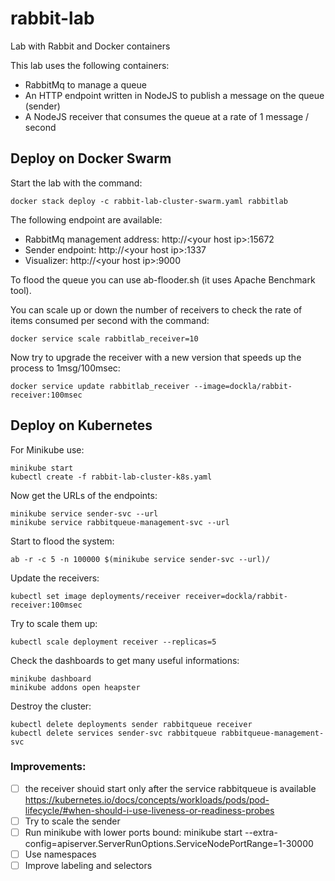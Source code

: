 # rabbit-lab
Lab with Rabbit and Docker containers

This lab uses the following containers:

- RabbitMq to manage a queue
- An HTTP endpoint written in NodeJS to publish a message on the queue (sender)
- A NodeJS receiver that consumes the queue at a rate of 1 message / second

## Deploy on Docker Swarm

Start the lab with the command:

```
docker stack deploy -c rabbit-lab-cluster-swarm.yaml rabbitlab
```

The following endpoint are available:

- RabbitMq management address:  http://&lt;your host ip&gt;:15672
- Sender endpoint:              http://&lt;your host ip&gt;:1337
- Visualizer:                   http://&lt;your host ip&gt;:9000

To flood the queue you can use ab-flooder.sh (it uses Apache Benchmark tool).

You can scale up or down the number of receivers to check the rate of items consumed per second with the command:

```
docker service scale rabbitlab_receiver=10
```
Now try to upgrade the receiver with a new version that speeds up the process to 1msg/100msec:

```
docker service update rabbitlab_receiver --image=dockla/rabbit-receiver:100msec
```

## Deploy on Kubernetes

For Minikube use:

```
minikube start
kubectl create -f rabbit-lab-cluster-k8s.yaml
```

Now get the URLs of the endpoints:

```
minikube service sender-svc --url
minikube service rabbitqueue-management-svc --url
```

Start to flood the system:

```
ab -r -c 5 -n 100000 $(minikube service sender-svc --url)/
```

Update the receivers:

```
kubectl set image deployments/receiver receiver=dockla/rabbit-receiver:100msec
```

Try to scale them up:

```
kubectl scale deployment receiver --replicas=5
```

Check the dashboards to get many useful informations:

```
minikube dashboard
minikube addons open heapster
```

Destroy the cluster:

```
kubectl delete deployments sender rabbitqueue receiver
kubectl delete services sender-svc rabbitqueue rabbitqueue-management-svc
```

### Improvements:

- [ ] the receiver shouìd start only after the service rabbitqueue is available
      https://kubernetes.io/docs/concepts/workloads/pods/pod-lifecycle/#when-should-i-use-liveness-or-readiness-probes
- [ ] Try to scale the sender
- [ ] Run minikube with lower ports bound:
      minikube start --extra-config=apiserver.ServerRunOptions.ServiceNodePortRange=1-30000
- [ ] Use namespaces
- [ ] Improve labeling and selectors
